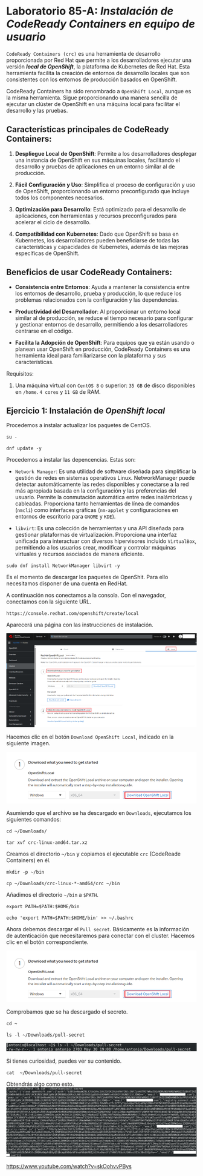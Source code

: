 # Laboratorio 85-A: ***Instalación de CodeReady Containers en equipo de usuario***

`CodeReady Containers (crc)` es una herramienta de desarrollo proporcionada por Red Hat que permite a los desarrolladores ejecutar una versión ***local de OpenShift***, la plataforma de Kubernetes de Red Hat. Esta herramienta facilita la creación de entornos de desarrollo locales que son consistentes con los entornos de producción basados en OpenShift. 

CodeReady Containers ha sido renombrado a `OpenShift Local`, aunque es la misma herramienta. Sigue proporcionando una manera sencilla de ejecutar un clúster de OpenShift en una máquina local para facilitar el desarrollo y las pruebas.

## Características principales de CodeReady Containers:

1. **Despliegue Local de OpenShift**: Permite a los desarrolladores desplegar una instancia de OpenShift en sus máquinas locales, facilitando el desarrollo y pruebas de aplicaciones en un entorno similar al de producción.

2. **Fácil Configuración y Uso**: Simplifica el proceso de configuración y uso de OpenShift, proporcionando un entorno preconfigurado que incluye todos los componentes necesarios.

3. **Optimización para Desarrollo**: Está optimizado para el desarrollo de aplicaciones, con herramientas y recursos preconfigurados para acelerar el ciclo de desarrollo.

4. **Compatibilidad con Kubernetes**: Dado que OpenShift se basa en Kubernetes, los desarrolladores pueden beneficiarse de todas las características y capacidades de Kubernetes, además de las mejoras específicas de OpenShift.

## Beneficios de usar CodeReady Containers:

- **Consistencia entre Entornos**: Ayuda a mantener la consistencia entre los entornos de desarrollo, prueba y producción, lo que reduce los problemas relacionados con la configuración y las dependencias.

- **Productividad del Desarrollador**: Al proporcionar un entorno local similar al de producción, se reduce el tiempo necesario para configurar y gestionar entornos de desarrollo, permitiendo a los desarrolladores centrarse en el código.

- **Facilita la Adopción de OpenShift**: Para equipos que ya están usando o planean usar OpenShift en producción, CodeReady Containers es una herramienta ideal para familiarizarse con la plataforma y sus características.


Requisitos:

1. Una máquina virtual con `CentOS 8` o superior: `35 GB` de disco disponibles en `/home`. `4 cores` y `11 GB` de RAM.


## Ejercicio 1: Instalación de ***OpenShift local*** 

Procedemos a instalar actualizar los paquetes de CentOS.

```
su -
```

```
dnf update -y
```

Procedemos a instalar las depencencias. Estas son:

- `Network Manager`: Es una utilidad de software diseñada para simplificar la gestión de redes en sistemas operativos Linux. NetworkManager puede detectar automáticamente las redes disponibles y conectarse a la red más apropiada basada en la configuración y las preferencias del usuario. Permite la conmutación automática entre redes inalámbricas y cableadas. Proporciona tanto herramientas de línea de comandos (`nmcli`) como interfaces gráficas (`nm-applet` y configuraciones en entornos de escritorio para `GNOME` y `KDE`).

- `libvirt`: Es una colección de herramientas y una API diseñada para gestionar plataformas de virtualización. Proporciona una interfaz unificada para interactuar con diversos hipervisores incluído `VirtualBox`, permitiendo a los usuarios crear, modificar y controlar máquinas virtuales y recursos asociados de manera eficiente. 

```
sudo dnf install NetworkManager libvirt -y
```

Es el momento de descargar los paquetes de OpenShit. Para ello necesitamos disponer de una cuenta en RedHat.

A continuación nos conectamos a la consola. Con el navegador, conectamos con la siguiente URL.
```
https://console.redhat.com/openshift/create/local
```

Aparecerá una página con las instrucciones de instalación. 

![consola](../img/202405301842.png)

Hacemos clic en el botón `Download OpenShift Local`, indicado en la siguiente imagen. 

![Download crc](../img/202405301846.png)

Asumiendo que el archivo se ha descargado en `Downloads`, ejecutamos los siguientes comandos:

```
cd ~/Downloads/
```

```
tar xvf crc-linux-amd64.tar.xz 
```

Creamos el directorio `~/bin` y copiamos el ejecutable `crc` (CodeReade Containers) en él.
```
mkdir -p ~/bin
```

```
cp ~/Downloads/crc-linux-*-amd64/crc ~/bin
```

Añadimos el directorio `~/bin` a `$PATH`.
```
export PATH=$PATH:$HOME/bin
```

```
echo 'export PATH=$PATH:$HOME/bin' >> ~/.bashrc
```

Ahora debemos descargar el `Pull secret`. Básicamente es la información de autenticación que necesitaremos para conectar con el cluster. Hacemos clic en el botón correspondiente.

![Pull secret](../img/202405301846.png)

Comprobamos que se ha descargado el secreto.
```
cd ~
```

```
ls -l ~/Downloads/pull-secret 
```

![ls secret](../img/202405301913.png)

Si tienes curiosidad, puedes ver su contenido.
```
cat  ~/Downloads/pull-secret 
```

Obtendrás algo como esto.
![secret](../img/202405301918.png)







 

https://www.youtube.com/watch?v=skOohvvPBys
